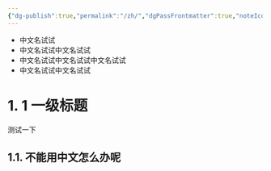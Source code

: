 ```yaml
---
{"dg-publish":true,"permalink":"/zh/","dgPassFrontmatter":true,"noteIcon":""}
---
```


- 中文名试试
- 中文名试试中文名试试
- 中文名试试中文名试试中文名试试
- 中文名试试中文名试试
# 1. 1 一级标题

测试一下

## 1.1. 不能用中文怎么办呢


